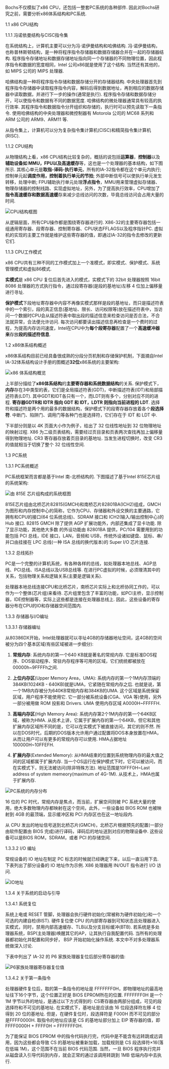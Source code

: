 Bochs不仅模拟了x86 CPU，还包括一整套PC系统的各种部件. 因此对Bochs研究之前，需要分析x86体系结构和PC系统. 

1.1 x86 CPU结构

1.1.1 冯诺依曼结构与CISC指令集

在系统结构上，计算机主要可以分为冯·诺伊曼结构和哈佛结构. 冯·诺伊曼结构，也称普林斯顿结构，是一种将程序指令存储器和数据存储器合并在一起的存储器结构. 程序指令存储地址和数据存储地址指向同一个存储器的不同物理位置，因此程序指令和数据的宽度相同，Intel 公司x86就是使用了这个结构. 当然还有其他的，如 MIPS 公司的 MIPS 处理器. 

哈佛结构是一种将程序指令存储和数据存储分开的存储器结构. 中央处理器首先到程序指令存储器中读取程序指令内容，解码后得到数据地址，再到相应的数据存储器中读取数据，并进行下一步的操作(通常是执行). 程序指令存储和数据存储分开，可以使指令和数据有不同的数据宽度. 哈佛结构的微处理器通常具有较高的执行效率. 其程序指令和数据指令分开组织和存储的，执行时可以预先读取下一条指令. 使用哈佛结构的中央处理器和微控制器有 Motorola 公司的 MC68 系列和 ARM 公司的 ARM9、ARM11 等. 

从指令集上，计算机可以分为复杂指令集计算机(CISC)和精简指令集计算机(RISC). 

1.1.2 CPU结构

从物理结构上看，x86 CPU结构比较复杂的，概括的说包括**运算器**，**控制器**以及**辅助设备如 MMU，FPU以及高速缓存**等，这也是一个处理器的基本结构，如下图所示. 其核心单元是**取指-译码-执行单元**，所有的IA-32指令都在这个单元内执行; 控制单元起**调度作用，控制着执行单元的节拍**; 外部中断信号可以使执行单元发生转移，处理中断; FPU辅助执行单元处理**浮点指令**，MMU用来管理虚拟存储器、物理存储器的控制线路、实现虚拟地址，另外，为了提高执行效率，CPU增加了**指令高速缓存和数据高速缓**存来减少总线访问的次数，毕竟总线访问会占用大量的时间. 

![CPU结构框图](images/1.png)

从逻辑层面，所有CPU操作都是围绕寄存器进行的. X86-32的主要寄存器包括一组通用寄存器、段寄存器、控制寄存器、CPU状态FFLAGS以及程序指针PC. 虚拟机的实现的主要工作就是维护这些寄存器的值，即通过IA-32的指令去修改的更新它们. 

1.1.3 CPU工作模式

x86 CPU共有三种不同的工作模式加上一个准模式，即实模式、保护模式、系统管理模式和虚拟86模式. 

**实模式**是 x86 CPU 复位后首先进入的模式，实模式下的 32bit 处理器按照 16bit 8086 处理器的方式执行指令，通过段寄存器(是段的基地址)左移 4 位加上偏移量进行寻址. 

**保护模式**下段地址寄存器中内容不再像实模式那样是段的基地址，而只是描述符表中的一个索引，段的真正信息(基地址、限长、访问权限等)放在描述符表中，当访问一个数据时CPU会从描述符表中取出段的描述信息来检查访问是否合法，不合法就异常，合法便允许访问. 每次访问都要读出描述信息再检查是一个费时的过程，为提高内存访问速度，Intel在CPU中为**每个段寄存器**配置了一个**高速缓冲器来**存放**段的描述符信息**. 

1.2 x86体系结构概述

x86体系结构目前已经具备很成熟的分段分页机制和存储保护机制，下面摘自Intel IA-32体系结构设计手册的图概述**32位**x86系统的主要架构: 

![x86 体系结构概览](images/2.png)

上半部分描绘了**x86体系结构**的**主要寄存器和系统数据结构**的关系. 保护模式下，**内存**存在3中类型的表，它们是全局描述符表(GDT)，中断描述符表(IDT)和局部描述符表(LDT). 其中GDT和IDT各只有一个，而LDT则有多个，分别对应不同的进程. **寄存器GDTR和 IDTR 指向 GDT 和 IDT，LDTR 则指向当前进程的 LDT**. 选择符和描述符是两个用的最多的数据结构，保护模式下的段寄存器存放着各个**段选择符**. 中断门、陷阱门、调用门等各种门也是选择符，它们存在于 IDT 和 LDT 中. 

下半部分则是以 4K 页面大小作为例子，给出了 32 位线性地址到 32 位物理地址的映射过程. X86 为二级页表结构，需要经过页目录和页表两次查找再加上偏移量得到物理地址. CR3 寄存器存放着页目录的基地址. 当发生进程切换时，改变 CR3 的值就相当于切换了整个 32 位线性空间. 

1.3 PC系统

1.3.1 PC系统概述

PC系统框架而言都是基于Intel 南-北桥结构的. 下图描述了基于Intel 815E芯片组的系统架构: 

![由 815E 芯片组构成的系统框图](images/3.png)

815E芯片组由北桥芯片82815(GMCH)和南桥芯片82801BA(ICH2)组成，GMCH
为图形和内存控制中心的简称，它作为CPU、存储器和外设交换的主要通路，它拥有和CPU的接口(64 位系统总线)、SDRAM 接口和 ICH2(输入/输出控制中心)的 Hub 接口. 82815
GMCH 除了提供 AGP 扩展功能外，内部还集成了显卡功能. 除了显示功能，其他绝大多数
的外设功能由 82801BA 提供，PC/104 需要用到的功能包括 PCI 总线，IDE 接口，LAN，音频和 USB，传统外设诸如键盘、鼠标、串/并口由挂接在 LPC 总线(一种 ISA 总线的换代版本)的 Super I/O 芯片连接. 

1.3.2 总线拓扑

PC是一个完整的计算机系统，有各种各样的总线，如处理器本地总线、AGP总线、PCI总线、ISA总线以及USB总线等. 在进行PC虚拟的时候，必须理清其中的关系，包括物理关系和逻辑关系(主要是逻辑关系). 

处理器本地总线连接CPU和北桥芯片，南桥芯片实际上和北桥协同工作的，可以作为一个整体(芯片组)来看待. 芯片组里包含了丰富的功能，如PCI主桥，显示控制器，IDE控制器等，实际上这些都是连接在处理器总线上. 因此，这些设备的寄存器分布在CPU的IO和存储器空间范围内. 

1.3.3 存储器与I/O编址

1.3.3.1 存储器编址

从80386DX开始，Intel处理器就可以寻址4GB的存储器地址空间，这4GB的空间被分为四个基本区域(有些区域被进一步细分): 

1) **常规内存**: 系统内存的第一个640 KB就是著名的常规内存. 它是标准DOS程序、DOS驱动程序、常驻内存程序等可用的区域，它们统统都被放在00000h~9FFFFh之间. 

2) **上位内存区**(Upper Memory Area，UMA): 系统内存的第一个1M内存顶端的384KB(1024KB - 640KB)就是UMA，它紧随在常规内存之后. 也就是说，第一个1MB内存被分为640KB常规内存和384KB的UMA. 这个区域是系统保留区域，用户程序不能使用它. 它一部分被系统设备(CGA、VGA 等)使用，另外一部分被用做 ROM 投影和 Drivers. UMA 使用内存区域 A0000H~FFFFFH. 

3) **高端内存区**(High Memory Area): 系统内存第2个1M内存的第一个64KB区域，被称为HMA. 从技术上讲，它属于扩展内存的第一个64KB，但它和其他扩展内存区域所不同的是，它可以在实模式下被直接访问，其它的则不然. 所以在DOS时代，后期的DOS版本允许用户通过配置将DOS本身放置在HMA，从而让用户可以有更多的常规内存可以使用. HMA占据地址100000H~10FFEFH. 

4) **扩展内存**(Extended Memory): 从HMA结束的位置到系统物理内存的最大值之间的区域都属于扩展内存. 当一个OS运行在保护模式下时，它可以被访问，而在实模式下，则无法被访问(除非特殊方法). 地址范围是10FFF0H~Last address of system memeory(maximum of 4G-1M). 从技术上，HMA也属于扩展内存. 

![PC系统的内存分布](images/4.png)

16 位的 PC 时代，常规内存是焦点，而当前，扩展空间则被 PC 系统大量的使用，绝大多数物理内存都映射在这个空间，此外，一些设备如 BIOS ROM 也被映射到 4GB 的最顶端，显示缓冲区和 PCI 内存区也在这一地址段内. 

从 CPU 发出的地址信号送到北桥芯片(GMCH)，北桥芯片根据预先的配置(一部分由软件配置由 BIOS 完成)进行译码，译码后的地址送到对应的物理设备中. 这些设备可以是BIOS ROM，SDRAM，或者 PCI 的存储空间. 

1.3.3.2 I/O 编址

常规设备的 IO 地址在制定 PC 标志的时候就已经确定下来，以后一直沿用下去. 下表列出了部分设备的 IO 地址作为示例. X86 处理器用 IN/OUT 指令进行 I/O 访问. 

![IO地址](images/5.png)

1.3.4 关于系统的启动与引导

1.3.4.1 系统复位

系统上电或 RESET 管脚，处理器会执行硬件初始化(常被称为硬件初始化)和一个可选的内建自检(BIST). 硬件复位使 CPU 的内部寄存器到可知状态且处理器进入实模式，同时，禁用内部高速缓存、TLB以及分支目标缓冲(BTB). 若系统是多处理器系统，BSP(主处理器)唤醒其它的AP，让其执行自我配置代码. 当所有的处理器都初始化并配置和同步好， BSP 开始初始化操作系统. 本文中不对多处理器系统做深入讨论. 

下表中列出了 IA-32 的 P6 家族处理器复位后部分寄存器的值: 

![P6家族处理器寄存器复位值](images/6.png)

1.3.4.2 关于第一条指令

处理器硬件复位后，取的第一条指令的地址是 FFFFFFF0H，即物理地址的最高地址往下16个字节，这个位置正好是 BIOS EPROM所在的位置. FFFFFFF0H 是一个 1M 字节以外的地址，是通过以下方式得到的: CS寄存器由两部分组成，可见的段选择符和不可见的基地址.  在实模式下，基地址是应该由 16 位段选择符左移 4 位得到 20 位的基地址. 但是，在硬件复位时，段选择符是 F000H 而不可见的部分是FFFF0000H. 取指令的地址应该是 CS 的基地址部分加上 EIP 寄存器的值，即 FFFF0000H + FFFF0H = FFFFFFF0H. 

为了能保证 BIOS EPROM 中的指令代码执行完，代码中是不能含有远转跳或远调用，因为这些都会导致 CS 的基地址被重新加载，加载规则是 CS 段选择符×16(落在低端 1M)，这个范围不在当前 BIOS 代码范围. 当然，一旦 BIOS 程序执行完并从磁盘读入引导代码到内存，就会正常的通过该调用转跳到 1MB 低端内存中去执行. 